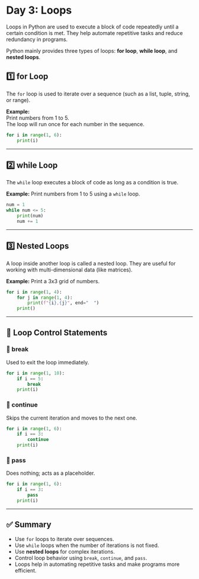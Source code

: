 # Day 3: Loops

Loops in Python are used to execute a block of code repeatedly until a certain condition is met. They help automate repetitive tasks and reduce redundancy in programs.  

Python mainly provides three types of loops: **for loop**, **while loop**, and **nested loops**.  


## 1️⃣ for Loop  
The `for` loop is used to iterate over a sequence (such as a list, tuple, string, or range).  

**Example:**  
Print numbers from 1 to 5.  
The loop will run once for each number in the sequence.  

```python
for i in range(1, 6):
    print(i)
````

---

## 2️⃣ while Loop

The `while` loop executes a block of code as long as a condition is true.

**Example:**
Print numbers from 1 to 5 using a `while` loop.

```python
num = 1
while num <= 5:
    print(num)
    num += 1
```

---

## 3️⃣ Nested Loops

A loop inside another loop is called a nested loop.
They are useful for working with multi-dimensional data (like matrices).

**Example:**
Print a 3x3 grid of numbers.

```python
for i in range(1, 4):
    for j in range(1, 4):
        print(f"{i},{j}", end="  ")
    print()
```

---

## 🔄 Loop Control Statements

### 🔹 break

Used to exit the loop immediately.

```python
for i in range(1, 10):
    if i == 5:
        break
    print(i)
```

### 🔹 continue

Skips the current iteration and moves to the next one.

```python
for i in range(1, 6):
    if i == 3:
        continue
    print(i)
```

### 🔹 pass

Does nothing; acts as a placeholder.

```python
for i in range(1, 6):
    if i == 3:
        pass
    print(i)
```

---

## ✅ Summary

* Use `for` loops to iterate over sequences.
* Use `while` loops when the number of iterations is not fixed.
* Use **nested loops** for complex iterations.
* Control loop behavior using `break`, `continue`, and `pass`.
* Loops help in automating repetitive tasks and make programs more efficient.

